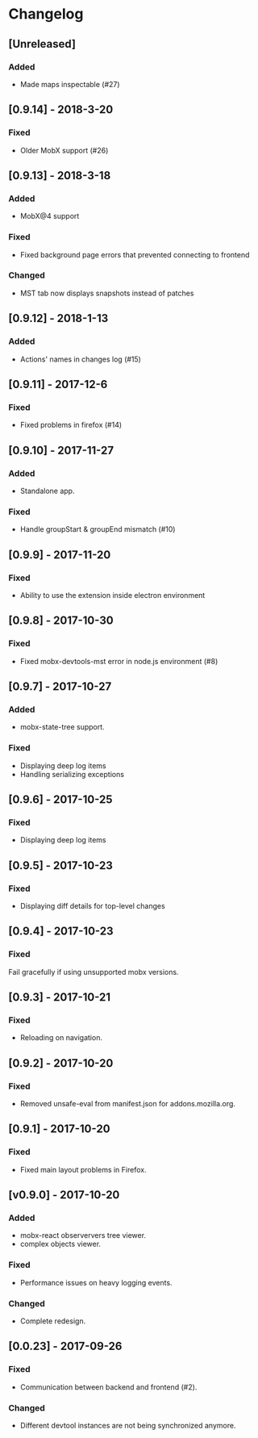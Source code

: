 # Changelog

## [Unreleased]
### Added
- Made maps inspectable (#27)

## [0.9.14] - 2018-3-20
### Fixed
- Older MobX support (#26)

## [0.9.13] - 2018-3-18
### Added
- MobX@4 support

### Fixed
- Fixed background page errors that prevented connecting to frontend

### Changed
- MST tab now displays snapshots instead of patches

## [0.9.12] - 2018-1-13
### Added
- Actions' names in changes log (#15)

## [0.9.11] - 2017-12-6
### Fixed
- Fixed problems in firefox (#14)

## [0.9.10] - 2017-11-27
### Added
- Standalone app.

### Fixed
- Handle groupStart & groupEnd mismatch (#10)

## [0.9.9] - 2017-11-20
### Fixed
- Ability to use the extension inside electron environment

## [0.9.8] - 2017-10-30
### Fixed
- Fixed mobx-devtools-mst error in node.js environment (#8)

## [0.9.7] - 2017-10-27
### Added
- mobx-state-tree support.

### Fixed
- Displaying deep log items
- Handling serializing exceptions

## [0.9.6] - 2017-10-25
### Fixed
- Displaying deep log items

## [0.9.5] - 2017-10-23
### Fixed
- Displaying diff details for top-level changes

## [0.9.4] - 2017-10-23
### Fixed
Fail gracefully if using unsupported mobx versions.

## [0.9.3] - 2017-10-21
### Fixed
- Reloading on navigation.

## [0.9.2] - 2017-10-20
### Fixed
- Removed unsafe-eval from manifest.json for addons.mozilla.org.

## [0.9.1] - 2017-10-20
### Fixed
- Fixed main layout problems in Firefox.

## [v0.9.0] - 2017-10-20
### Added
- mobx-react observervers tree viewer.
- complex objects viewer.

### Fixed
- Performance issues on heavy logging events.

### Changed
- Complete redesign.

## [0.0.23] - 2017-09-26
### Fixed
- Communication between backend and frontend (#2).

### Changed
- Different devtool instances are not being synchronized anymore.
